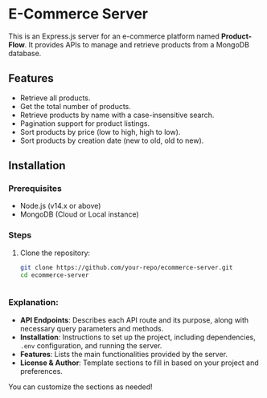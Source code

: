 # E-Commerce Server

This is an Express.js server for an e-commerce platform named **Product-Flow**. It provides APIs to manage and retrieve products from a MongoDB database. 

## Features

- Retrieve all products.
- Get the total number of products.
- Retrieve products by name with a case-insensitive search.
- Pagination support for product listings.
- Sort products by price (low to high, high to low).
- Sort products by creation date (new to old, old to new).

## Installation

### Prerequisites

- Node.js (v14.x or above)
- MongoDB (Cloud or Local instance)

### Steps

1. Clone the repository:

   ```bash
   git clone https://github.com/your-repo/ecommerce-server.git
   cd ecommerce-server



### Explanation:

- **API Endpoints**: Describes each API route and its purpose, along with necessary query parameters and methods.
- **Installation**: Instructions to set up the project, including dependencies, `.env` configuration, and running the server.
- **Features**: Lists the main functionalities provided by the server.
- **License & Author**: Template sections to fill in based on your project and preferences.

You can customize the sections as needed!
